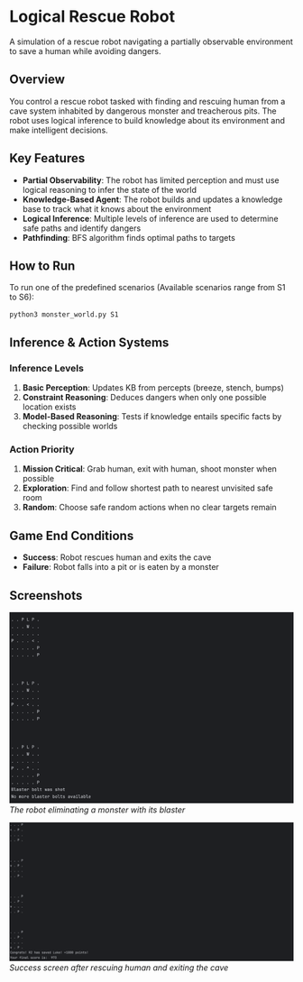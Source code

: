 # Logical Rescue Robot

A simulation of a rescue robot navigating a partially observable environment to save a human while avoiding dangers.

## Overview

You control a rescue robot tasked with finding and rescuing human from a cave system inhabited by dangerous monster and treacherous pits. The robot uses logical inference to build knowledge about its environment and make intelligent decisions.

## Key Features

- **Partial Observability**: The robot has limited perception and must use logical reasoning to infer the state of the world
- **Knowledge-Based Agent**: The robot builds and updates a knowledge base to track what it knows about the environment
- **Logical Inference**: Multiple levels of inference are used to determine safe paths and identify dangers
- **Pathfinding**: BFS algorithm finds optimal paths to targets

## How to Run

To run one of the predefined scenarios (Available scenarios range from S1 to S6):

```
python3 monster_world.py S1
```


## Inference & Action Systems
### Inference Levels
1. **Basic Perception**: Updates KB from percepts (breeze, stench, bumps)
2. **Constraint Reasoning**: Deduces dangers when only one possible location exists
3. **Model-Based Reasoning**: Tests if knowledge entails specific facts by checking possible worlds

### Action Priority
1. **Mission Critical**: Grab human, exit with human, shoot monster when possible
2. **Exploration**: Find and follow shortest path to nearest unvisited safe room
3. **Random**: Choose safe random actions when no clear targets remain

## Game End Conditions

- **Success**: Robot rescues human and exits the cave
- **Failure**: Robot falls into a pit or is eaten by a monster

## Screenshots

![Shooting a monster](graph/img_1.png)  
*The robot eliminating a monster with its blaster*

![Game Complete](graph/img.png)  
*Success screen after rescuing human and exiting the cave*
